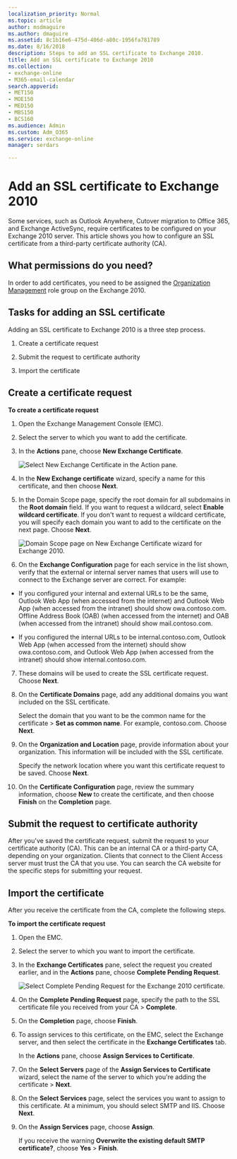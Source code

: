 ```yaml
---
localization_priority: Normal
ms.topic: article
author: msdmaguire
ms.author: dmaguire
ms.assetid: 8c1b16e6-475d-406d-a80c-1956fa781789
ms.date: 8/16/2018
description: Steps to add an SSL certificate to Exchange 2010.
title: Add an SSL certificate to Exchange 2010
ms.collection: 
- exchange-online
- M365-email-calendar
search.appverid:
- MET150
- MOE150
- MED150
- MBS150
- BCS160
ms.audience: Admin
ms.custom: Adm_O365
ms.service: exchange-online
manager: serdars

---
```


# Add an SSL certificate to Exchange 2010

Some services, such as Outlook Anywhere, Cutover migration to Office 365, and Exchange ActiveSync, require certificates to be configured on your Exchange 2010 server. This article shows you how to configure an SSL certificate from a third-party certificate authority (CA).

## What permissions do you need?

In order to add certificates, you need to be assigned the [Organization Management]( https://go.microsoft.com/fwlink/p/?LinkId=615558) role group on the Exchange 2010.

## Tasks for adding an SSL certificate

Adding an SSL certificate to Exchange 2010 is a three step process.

1. Create a certificate request

2. Submit the request to certificate authority

3. Import the certificate

## Create a certificate request
<a name="BK_Create"> </a>

 **To create a certificate request**

1. Open the Exchange Management Console (EMC).

2. Select the server to which you want to add the certificate.

3. In the **Actions** pane, choose **New Exchange Certificate**.

    ![Select New Exchange Certificate in the Action pane.](media/2c301421-2d48-44f9-8703-c689ad7c58f1.png)

4. In the **New Exchange certificate** wizard, specify a name for this certificate, and then choose **Next**.

5. In the Domain Scope page, specify the root domain for all subdomains in the **Root domain** field. If you want to request a wildcard, select **Enable wildcard certificate**. If you don't want to request a wildcard certificate, you will specify each domain you want to add to the certificate on the next page. Choose **Next**.

    ![Domain Scope page on New Exchange Certificate wizard for Exchange 2010.](media/cabd95ef-f1cf-44d9-89a4-c72e7413ba15.png)

6. On the **Exchange Configuration** page for each service in the list shown, verify that the external or internal server names that users will use to connect to the Exchange server are correct. For example:

  - If you configured your internal and external URLs to be the same, Outlook Web App (when accessed from the internet) and Outlook Web App (when accessed from the intranet) should show owa.contoso.com. Offline Address Book (OAB) (when accessed from the internet) and OAB (when accessed from the intranet) should show mail.contoso.com.

  - If you configured the internal URLs to be internal.contoso.com, Outlook Web App (when accessed from the internet) should show owa.contoso.com, and Outlook Web App (when accessed from the intranet) should show internal.contoso.com.

7. These domains will be used to create the SSL certificate request. Choose **Next**.

8. On the **Certificate Domains** page, add any additional domains you want included on the SSL certificate.

    Select the domain that you want to be the common name for the certificate \> **Set as common name**. For example, contoso.com. Choose **Next**.

9. On the **Organization and Location** page, provide information about your organization. This information will be included with the SSL certificate.

    Specify the network location where you want this certificate request to be saved. Choose **Next**.

10. On the **Certificate Configuration** page, review the summary information, choose **New** to create the certificate, and then choose **Finish** on the **Completion** page.

## Submit the request to certificate authority
<a name="BK_Submit"> </a>

After you've saved the certificate request, submit the request to your certificate authority (CA). This can be an internal CA or a third-party CA, depending on your organization. Clients that connect to the Client Access server must trust the CA that you use. You can search the CA website for the specific steps for submitting your request.

## Import the certificate
<a name="BK_Import"> </a>

After you receive the certificate from the CA, complete the following steps.

 **To import the certificate request**

1. Open the EMC.

2. Select the server to which you want to import the certificate.

3. In the **Exchange Certificates** pane, select the request you created earlier, and in the **Actions** pane, choose **Complete Pending Request**.

    ![Select Complete Pending Request for the Exchange 2010 certificate.](media/df39a24d-57a4-47a9-b8c2-e669588a623f.png)

4. On the **Complete Pending Request** page, specify the path to the SSL certificate file you received from your CA \> **Complete**.

5. On the **Completion** page, choose **Finish**.

6. To assign services to this certificate, on the EMC, select the Exchange server, and then select the certificate in the **Exchange Certificates** tab.

    In the **Actions** pane, choose **Assign Services to Certificate**.

7. On the **Select Servers** page of the **Assign Services to Certificate** wizard, select the name of the server to which you're adding the certificate \> **Next**.

8. On the **Select Services** page, select the services you want to assign to this certificate. At a minimum, you should select SMTP and IIS. Choose **Next**.

9. On the **Assign Services** page, choose **Assign**.

    If you receive the warning **Overwrite the existing default SMTP certificate?**, choose **Yes** \> **Finish**.



